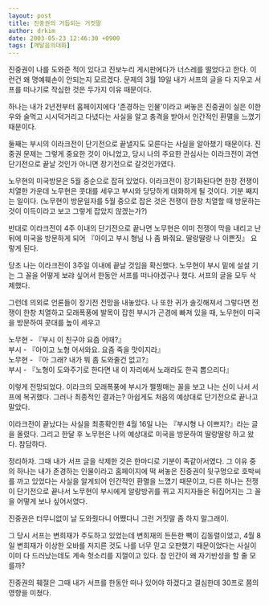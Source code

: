 ```yaml
---
layout: post
title: 진중권의 거듭되는 거짓말
author: drkim
date: 2003-05-23 12:46:30 +0900
tags: [깨달음의대화]
---
```

진중권이 나를 도와준 적이 있다고 진보누리 게시판에다가 너스레를 떨었다고 한다. 이런건 왜 명예훼손이 안되는지 모르겠다. 문제의 3월 19일 내가 서프의 글을 다 지우고 서프를 떠나기로 작심한 것은 두가지 이유 때문이다. 

하나는 내가 2년전부터 홈페이지에다 '존경하는 인물'이라고 써놓은 진중권이 실은 이한우와 술먹고 시시덕거리고 다녔다는 사실을 알고 충격을 받아서 인간적인 환멸을 느꼈기 때문이다.   


둘째는 부시의 이라크전이 단기전으로 끝낼지도 모른다는 사실을 알아챘기 때문이다. 진중권 문제는 그렇게 중요한 것이 아니었고, 당시 나의 주요한 관심사는 이라크전이 과연 단기전으로 끝날 것인가 아니면 장기전으로 갈것인가였다. 

노무현의 미국방문은 5월 중순으로 잡혀 있었다. 이라크전이 장기화된다면 한창 전쟁이 치열한 가운데 노무현은 콧대를 세우고 부시와 당당하게 대화하게 될 것이다. 기분 째지는 일이다. (노무현이 방문일자를 5월 중으로 잡은 것은 전쟁이 한창 치열할 때 방문하는 것이 이득이라고 보고 그렇게 잡았지 않겠는가?)

반대로 이라크전이 4주 이내의 단기전으로 끝나면 노무현은 이미 전쟁이 막을 내리고 난 뒤에 미국을 방문하게 되어 『아이고 부시 형님 나 좀 봐줘요. 딸랑딸랑 나 이쁜짓』 요렇게 된다. 

당초 나는 이라크전이 3주일 이내에 끝날 것임을 확신했다. 노무현이 부시 밑에 설설 기는 그 꼴을 어떻게 보랴 싶어서 한동안 서프를 떠나야겠구나 했다. 서프의 글을 모두 삭제했다. 

그런데 의외로 언론들이 장기전 전망을 내놓았다. 나 또한 귀가 솔깃해져서 그렇다면 전쟁이 한창 치열하고 모래폭풍에 발목이 잡힌 부시가 곤경에 빠져 있을 때, 노무현이 미국을 방문하여 콧대를 높이 세우고

노무현 - 『부시 이 친구야 요즘 어때?』   
부시 - 『아이고 노형 어서와요. 요즘 죽을 맛이지라』  
노무현 - 『아 그래? 내가 뭐 좀 도와줄건 없고?』  
부시 - 『노형이 도와주기로 한다면 내 이 자리에서 노래라도 한곡 뽑으리다』

이렇게 전망되었다. 이라크의 모래폭풍에 부시가 쩔쩡매는 꼴을 보고 나는 신이 나서 서프에 복귀했다. 그러나 최종적인 결과는? 아쉽게도 처음의 예상대로 단기전으로 끝나고 말았다. 

이라크전이 끝났다는 사실을 최종확인한 4월 16일 나는 『부시형 나 이쁘지?』라는 글을 올렸다. 그리고 한달 후 노무현은 나의 예상대로 미국을 방문하여 딸랑딸랑 하고 왔다. 참담하다. 

정리하자. 그때 내가 서프 글을 삭제한 것은 한마디로 기분이 족같아서였다. 그 이유 중의 하나는 내가 존경하는 인물이라고 홈페이지에 떡 써놓은 진중권이 뒷구멍으로 호박씨를 까고 있었다는 사실을 알게되어 인간적인 환멸을 느꼈기 때문이고, 다른 하나는 전쟁이 단기전으로 끝나서 노무현이 부시에게 알랑방귀를 뀌고 지지자들은 뒤집어지는 그 꼴을 어떻게 보나 싶어서였다. 

진중권은 터무니없이 날 도와줬다니 어쨌다니 그런 거짓말 좀 하지 말그래이. 

그 당시 서프는 변희재가 주도하고 있었는데 변희재의 든든한 빽이 김동렬이었고, 4월 8일 변희재가 이상한 오바를 저지른 것도 나를 너무 믿고 오판했기 때문이었다는 사실이 이미 다 드러났는데도 계속 헛소리를 지껄이고 있다. 참 인간이 왜 자기반성을 할 줄 모를까?

진중권의 훼절은 그때 내가 서프를 한동안 떠나 있어야 하겠다고 결심한데 30프로 쯤의 영향을 미쳤다.